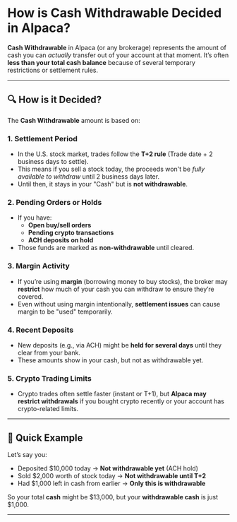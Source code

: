 
# How is Cash Withdrawable Decided in Alpaca?

**Cash Withdrawable** in Alpaca (or any brokerage) represents the amount of cash you can *actually* transfer out of your account at that moment. It’s often **less than your total cash balance** because of several temporary restrictions or settlement rules.

---

## 🔍 How is it Decided?

The **Cash Withdrawable** amount is based on:

### 1. Settlement Period
- In the U.S. stock market, trades follow the **T+2 rule** (Trade date + 2 business days to settle).
- This means if you sell a stock today, the proceeds won't be *fully available to withdraw* until 2 business days later.
- Until then, it stays in your "Cash" but is **not withdrawable**.

### 2. Pending Orders or Holds
- If you have:
  - **Open buy/sell orders**
  - **Pending crypto transactions**
  - **ACH deposits on hold**
- Those funds are marked as **non-withdrawable** until cleared.

### 3. Margin Activity
- If you’re using **margin** (borrowing money to buy stocks), the broker may **restrict** how much of your cash you can withdraw to ensure they’re covered.
- Even without using margin intentionally, **settlement issues** can cause margin to be "used" temporarily.

### 4. Recent Deposits
- New deposits (e.g., via ACH) might be **held for several days** until they clear from your bank.
- These amounts show in your cash, but not as withdrawable yet.

### 5. Crypto Trading Limits
- Crypto trades often settle faster (instant or T+1), but **Alpaca may restrict withdrawals** if you bought crypto recently or your account has crypto-related limits.

---

## 🧠 Quick Example

Let’s say you:
- Deposited $10,000 today → **Not withdrawable yet** (ACH hold)
- Sold $2,000 worth of stock today → **Not withdrawable until T+2**
- Had $1,000 left in cash from earlier → **Only this is withdrawable**

So your total **cash** might be $13,000, but your **withdrawable cash** is just $1,000.

---
